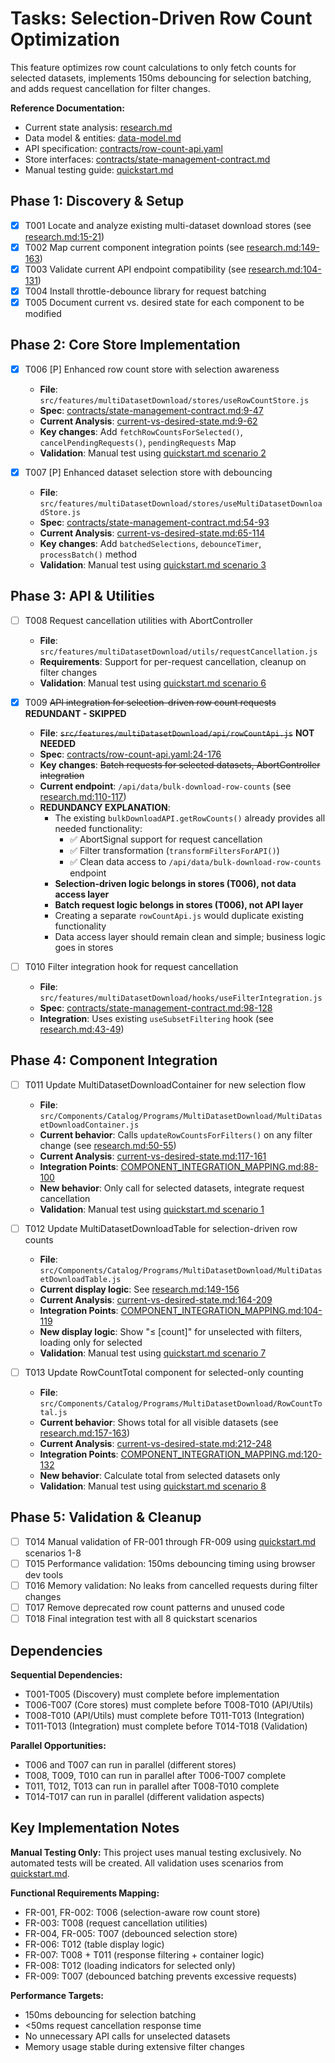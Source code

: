 # Tasks: Selection-Driven Row Count Optimization

This feature optimizes row count calculations to only fetch counts for selected datasets, implements 150ms debouncing for selection batching, and adds request cancellation for filter changes.

**Reference Documentation:**

- Current state analysis: [research.md](research.md)
- Data model & entities: [data-model.md](data-model.md)
- API specification: [contracts/row-count-api.yaml](contracts/row-count-api.yaml)
- Store interfaces: [contracts/state-management-contract.md](contracts/state-management-contract.md)
- Manual testing guide: [quickstart.md](quickstart.md)

## Phase 1: Discovery & Setup

- [x] T001 Locate and analyze existing multi-dataset download stores (see [research.md:15-21](research.md))
- [x] T002 Map current component integration points (see [research.md:149-163](research.md))
- [x] T003 Validate current API endpoint compatibility (see [research.md:104-131](research.md))
- [x] T004 Install throttle-debounce library for request batching
- [x] T005 Document current vs. desired state for each component to be modified

## Phase 2: Core Store Implementation

- [x] T006 [P] Enhanced row count store with selection awareness
  - **File**: `src/features/multiDatasetDownload/stores/useRowCountStore.js`
  - **Spec**: [contracts/state-management-contract.md:9-47](contracts/state-management-contract.md)
  - **Current Analysis**: [current-vs-desired-state.md:9-62](current-vs-desired-state.md)
  - **Key changes**: Add `fetchRowCountsForSelected()`, `cancelPendingRequests()`, `pendingRequests` Map
  - **Validation**: Manual test using [quickstart.md scenario 2](quickstart.md)

- [x] T007 [P] Enhanced dataset selection store with debouncing
  - **File**: `src/features/multiDatasetDownload/stores/useMultiDatasetDownloadStore.js`
  - **Spec**: [contracts/state-management-contract.md:54-93](contracts/state-management-contract.md)
  - **Current Analysis**: [current-vs-desired-state.md:65-114](current-vs-desired-state.md)
  - **Key changes**: Add `batchedSelections`, `debounceTimer`, `processBatch()` method
  - **Validation**: Manual test using [quickstart.md scenario 3](quickstart.md)

## Phase 3: API & Utilities

- [ ] T008 Request cancellation utilities with AbortController
  - **File**: `src/features/multiDatasetDownload/utils/requestCancellation.js`
  - **Requirements**: Support for per-request cancellation, cleanup on filter changes
  - **Validation**: Manual test using [quickstart.md scenario 6](quickstart.md)

- [x] T009 ~~API integration for selection-driven row count requests~~ **REDUNDANT - SKIPPED**
  - **File**: ~~`src/features/multiDatasetDownload/api/rowCountApi.js`~~ **NOT NEEDED**
  - **Spec**: [contracts/row-count-api.yaml:24-176](contracts/row-count-api.yaml)
  - **Key changes**: ~~Batch requests for selected datasets, AbortController integration~~
  - **Current endpoint**: `/api/data/bulk-download-row-counts` (see [research.md:110-117](research.md))
  - **REDUNDANCY EXPLANATION**:
    - The existing `bulkDownloadAPI.getRowCounts()` already provides all needed functionality:
      - ✅ AbortSignal support for request cancellation
      - ✅ Filter transformation (`transformFiltersForAPI()`)
      - ✅ Clean data access to `/api/data/bulk-download-row-counts` endpoint
    - **Selection-driven logic belongs in stores (T006), not data access layer**
    - **Batch request logic belongs in stores (T006), not API layer**
    - Creating a separate `rowCountApi.js` would duplicate existing functionality
    - Data access layer should remain clean and simple; business logic goes in stores

- [ ] T010 Filter integration hook for request cancellation
  - **File**: `src/features/multiDatasetDownload/hooks/useFilterIntegration.js`
  - **Spec**: [contracts/state-management-contract.md:98-128](contracts/state-management-contract.md)
  - **Integration**: Uses existing `useSubsetFiltering` hook (see [research.md:43-49](research.md))

## Phase 4: Component Integration

- [ ] T011 Update MultiDatasetDownloadContainer for new selection flow
  - **File**: `src/Components/Catalog/Programs/MultiDatasetDownload/MultiDatasetDownloadContainer.js`
  - **Current behavior**: Calls `updateRowCountsForFilters()` on any filter change (see [research.md:50-55](research.md))
  - **Current Analysis**: [current-vs-desired-state.md:117-161](current-vs-desired-state.md)
  - **Integration Points**: [COMPONENT_INTEGRATION_MAPPING.md:88-100](COMPONENT_INTEGRATION_MAPPING.md)
  - **New behavior**: Only call for selected datasets, integrate request cancellation
  - **Validation**: Manual test using [quickstart.md scenario 1](quickstart.md)

- [ ] T012 Update MultiDatasetDownloadTable for selection-driven row counts
  - **File**: `src/Components/Catalog/Programs/MultiDatasetDownload/MultiDatasetDownloadTable.js`
  - **Current display logic**: See [research.md:149-156](research.md)
  - **Current Analysis**: [current-vs-desired-state.md:164-209](current-vs-desired-state.md)
  - **Integration Points**: [COMPONENT_INTEGRATION_MAPPING.md:104-119](COMPONENT_INTEGRATION_MAPPING.md)
  - **New display logic**: Show "≤ [count]" for unselected with filters, loading only for selected
  - **Validation**: Manual test using [quickstart.md scenario 7](quickstart.md)

- [ ] T013 Update RowCountTotal component for selected-only counting
  - **File**: `src/Components/Catalog/Programs/MultiDatasetDownload/RowCountTotal.js`
  - **Current behavior**: Shows total for all visible datasets (see [research.md:157-163](research.md))
  - **Current Analysis**: [current-vs-desired-state.md:212-248](current-vs-desired-state.md)
  - **Integration Points**: [COMPONENT_INTEGRATION_MAPPING.md:120-132](COMPONENT_INTEGRATION_MAPPING.md)
  - **New behavior**: Calculate total from selected datasets only
  - **Validation**: Manual test using [quickstart.md scenario 8](quickstart.md)

## Phase 5: Validation & Cleanup

- [ ] T014 Manual validation of FR-001 through FR-009 using [quickstart.md](quickstart.md) scenarios 1-8
- [ ] T015 Performance validation: 150ms debouncing timing using browser dev tools
- [ ] T016 Memory validation: No leaks from cancelled requests during filter changes
- [ ] T017 Remove deprecated row count patterns and unused code
- [ ] T018 Final integration test with all 8 quickstart scenarios

## Dependencies

**Sequential Dependencies:**

- T001-T005 (Discovery) must complete before implementation
- T006-T007 (Core stores) must complete before T008-T010 (API/Utils)
- T008-T010 (API/Utils) must complete before T011-T013 (Integration)
- T011-T013 (Integration) must complete before T014-T018 (Validation)

**Parallel Opportunities:**

- T006 and T007 can run in parallel (different stores)
- T008, T009, T010 can run in parallel after T006-T007 complete
- T011, T012, T013 can run in parallel after T008-T010 complete
- T014-T017 can run in parallel (different validation aspects)

## Key Implementation Notes

**Manual Testing Only:** This project uses manual testing exclusively. No automated tests will be created. All validation uses scenarios from [quickstart.md](quickstart.md).

**Functional Requirements Mapping:**

- FR-001, FR-002: T006 (selection-aware row count store)
- FR-003: T008 (request cancellation utilities)
- FR-004, FR-005: T007 (debounced selection store)
- FR-006: T012 (table display logic)
- FR-007: T008 + T011 (response filtering + container logic)
- FR-008: T012 (loading indicators for selected only)
- FR-009: T007 (debounced batching prevents excessive requests)

**Performance Targets:**

- 150ms debouncing for selection batching
- <50ms request cancellation response time
- No unnecessary API calls for unselected datasets
- Memory usage stable during extensive filter changes
